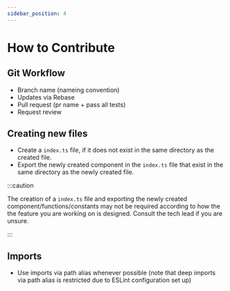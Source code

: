 ```yaml
---
sidebar_position: 4
---
```


# How to Contribute




## Git Workflow

- Branch name (nameing convention)
- Updates via Rebase
- Pull request (pr name + pass all tests)
- Request review


## Creating new files

- Create a `index.ts` file, if it does not exist in the same directory as the created file.
- Export the newly created component in the `index.ts` file that exist in the same directory as the newly created file.

:::caution

The creation of a `index.ts` file and exporting the newly created component/functions/constants may not be required according to how the the feature you are working on is designed. Consult the tech lead if you are unsure.

:::


## Imports

- Use imports via path alias whenever possible (note that deep imports via path alias is restricted due to ESLint configuration set up)


